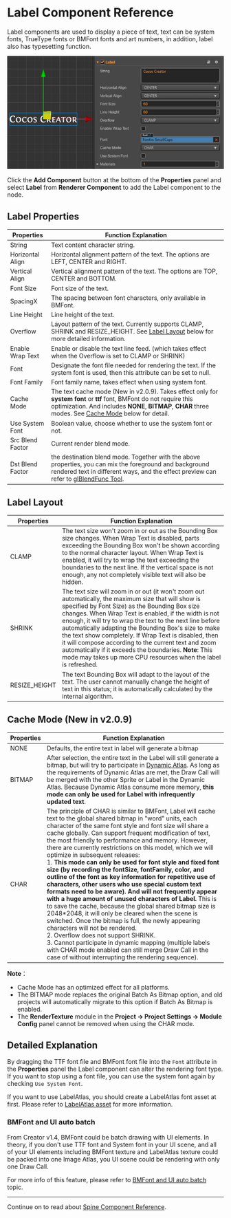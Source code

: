 # Label Component Reference

Label components are used to display a piece of text, text can be system fonts, TrueType fonts or BMFont fonts and art numbers, in addition, label also has typesetting function.

![label-property](./label/label-property.png)

Click the **Add Component** button at the bottom of the **Properties** panel and select **Label** from **Renderer Component** to add the Label component to the node.

## Label Properties

| Properties |   Function Explanation
| -------------- | ----------- |
|String| Text content character string.
|Horizontal Align| Horizontal alignment pattern of the text. The options are LEFT, CENTER and RIGHT.
|Vertical Align| Vertical alignment pattern of the text. The options are TOP, CENTER and BOTTOM.
|Font Size| Font size of the text.
|SpacingX | The spacing between font characters, only available in BMFont.
|Line Height| Line height of the text.
|Overflow| Layout pattern of the text. Currently supports CLAMP, SHRINK and RESIZE_HEIGHT. See [Label Layout](#label-layout) below for more detailed information.
|Enable Wrap Text| Enable or disable the text line feed. (which takes effect when the Overflow is set to CLAMP or SHRINK)
|Font | Designate the font file needed for rendering the text. If the system font is used, then this attribute can be set to null.
|Font Family| Font family name, takes effect when using system font.
|Cache Mode| The text cache mode (New in v2.0.9). Takes effect only for **system font** or **ttf** font, BMFont do not require this optimization. And includes **NONE**, **BITMAP**, **CHAR** three modes. See [Cache Mode](#cache-mode-new-in-v209) below for detail.
|  Use System Font | Boolean value, choose whether to use the system font or not.
| Src Blend Factor | Current render blend mode.
| Dst Blend Factor | the destination blend mode. Together with the above properties, you can mix the foreground and background rendered text in different ways, and the effect preview can refer to [glBlendFunc Tool](http://www.andersriggelsen.dk/glblendfunc.php).

## Label Layout

| Properties |   Function Explanation
| -------------- | ----------- |
|CLAMP| The text size won't zoom in or out as the Bounding Box size changes. When Wrap Text is disabled, parts exceeding the Bounding Box won't be shown according to the normal character layout. When Wrap Text is enabled, it will try to wrap the text exceeding the boundaries to the next line. If the vertical space is not enough, any not completely visible text will also be hidden.
|SHRINK| The text size will zoom in or out (it won't zoom out automatically, the maximum size that will show is specified by Font Size) as the Bounding Box size changes. When Wrap Text is enabled, if the width is not enough, it will try to wrap the text to the next line before automatically adapting the Bounding Box's size to make the text show completely. If Wrap Text is disabled, then it will compose according to the current text and zoom automatically if it exceeds the boundaries. **Note**: This mode may takes up more CPU resources when the label is refreshed.
|RESIZE_HEIGHT| The text Bounding Box will adapt to the layout of the text. The user cannot manually change the height of text in this status; it is automatically calculated by the internal algorithm.

## Cache Mode (New in v2.0.9)

| Properties |   Function Explanation
| -------------- | ----------- |
|  NONE  | Defaults, the entire text in label will generate a bitmap
| BITMAP | After selection, the entire text in the Label will still generate a bitmap, but will try to participate in [Dynamic Atlas](../advanced-topics/dynamic-atlas.md). As long as the requirements of Dynamic Atlas are met, the Draw Call will be merged with the other Sprite or Label in the Dynamic Atlas. Because Dynamic Atlas consume more memory, **this mode can only be used for Label with infrequently updated text**.
|  CHAR  | The principle of CHAR is similar to BMFont, Label will cache text to the global shared bitmap in "word" units, each character of the same font style and font size will share a cache globally. Can support frequent modification of text, the most friendly to performance and memory. However, there are currently restrictions on this model, which we will optimize in subsequent releases:<br>1. **This mode can only be used for font style and fixed font size (by recording the fontSize, fontFamily, color, and outline of the font as key information for repetitive use of characters, other users who use special custom text formats need to be aware). And will not frequently appear with a huge amount of unused characters of Label.** This is to save the cache, because the global shared bitmap size is 2048*2048, it will only be cleared when the scene is switched. Once the bitmap is full, the newly appearing characters will not be rendered.<br>2. Overflow does not support SHRINK.<br>3. Cannot participate in dynamic mapping (multiple labels with CHAR mode enabled can still merge Draw Call in the case of without interrupting the rendering sequence).

**Note**：

- Cache Mode has an optimized effect for all platforms.
- The BITMAP mode replaces the original Batch As Bitmap option, and old projects will automatically migrate to this option if Batch As Bitmap is enabled.
- The **RenderTexture** module in the **Project -> Project Settings -> Module Config** panel cannot be removed when using the CHAR mode.

## Detailed Explanation

By dragging the TTF font file and BMFont font file into the `Font` attribute in the **Properties** panel the Label component can alter the rendering font type. If you want to stop using a font file, you can use the system font again by checking `Use System Font`.

If you want to use LabelAtlas, you should create a LabelAtlas font asset at first. Please refer to [LabelAtlas asset](../asset-workflow/label-atlas.md) for more information.

### BMFont and UI auto batch

From Creator v1.4, BMFont could be batch drawing with UI elements. In theory, if you don't use TTF font and System font in your UI scene, and all of your UI elements including BMFont texture and LabelAtlas texture could be packed into one Image Atlas, you UI scene could be rendering with only one Draw Call.

For more info of this feature, please refer to [BMFont and UI auto batch](../advanced-topics/ui-auto-batch.md) topic.

---

Continue on to read about [Spine Component Reference](spine.md).
